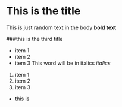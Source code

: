 # This is the title

This is just random text in the body
**bold text**

###this is the third title

- item 1
- item 2
- item 3
This word will be in italics *italics*

1. item 1
2. item 2
3. item 3


  - this is 
